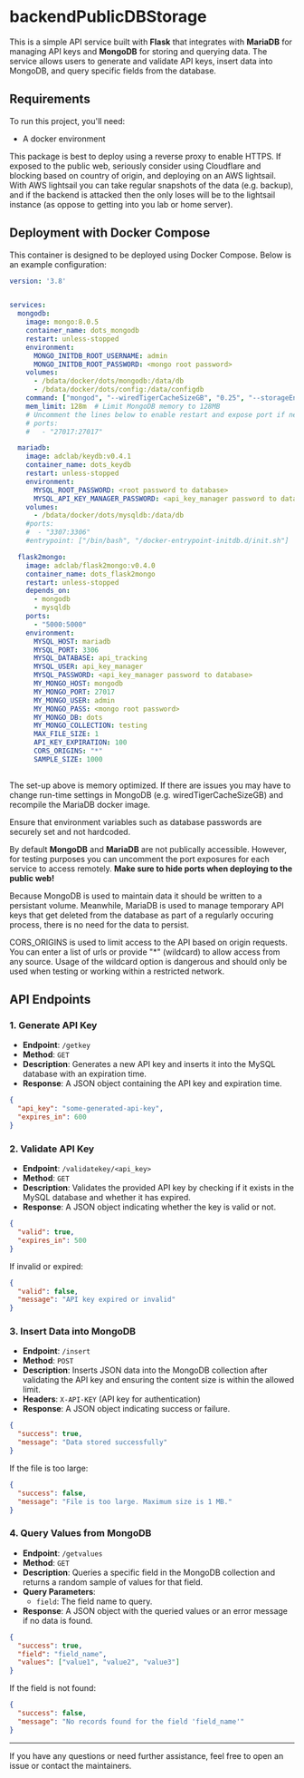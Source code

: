 # backendPublicDBStorage
This is a simple API service built with **Flask** that integrates with **MariaDB** for managing API keys and **MongoDB** for storing and querying data. The service allows users to generate and validate API keys, insert data into MongoDB, and query specific fields from the database.

## Requirements
To run this project, you'll need:
- A docker environment

This package is best to deploy using a reverse proxy to enable HTTPS.  If exposed to the public web, seriously consider using Cloudflare and blocking based on country of origin, and deploying on an AWS lightsail.  With AWS lightsail you can take regular snapshots of the data (e.g. backup), and if the backend is attacked then the only loses will be to the lightsail instance (as oppose to getting into you lab or home server).  

## Deployment with Docker Compose
This container is designed to be deployed using Docker Compose. Below is an example configuration:

```yaml
version: '3.8'


services:
  mongodb:
    image: mongo:8.0.5
    container_name: dots_mongodb
    restart: unless-stopped
    environment:
      MONGO_INITDB_ROOT_USERNAME: admin
      MONGO_INITDB_ROOT_PASSWORD: <mongo root password>
    volumes:
      - /bdata/docker/dots/mongodb:/data/db
      - /bdata/docker/dots/config:/data/configdb
    command: ["mongod", "--wiredTigerCacheSizeGB", "0.25", "--storageEngine", "wiredTiger", "--bind_ip_all"]
    mem_limit: 128m  # Limit MongoDB memory to 128MB
    # Uncomment the lines below to enable restart and expose port if necessary
    # ports:
    #   - "27017:27017"

  mariadb:
    image: adclab/keydb:v0.4.1
    container_name: dots_keydb
    restart: unless-stopped
    environment:
      MYSQL_ROOT_PASSWORD: <root password to database>
      MYSQL_API_KEY_MANAGER_PASSWORD: <api_key_manager password to database>
    volumes:
      - /bdata/docker/dots/mysqldb:/data/db
    #ports:
    #  - "3307:3306"
    #entrypoint: ["/bin/bash", "/docker-entrypoint-initdb.d/init.sh"]

  flask2mongo:
    image: adclab/flask2mongo:v0.4.0
    container_name: dots_flask2mongo
    restart: unless-stopped
    depends_on:
      - mongodb
      - mysqldb
    ports:
      - "5000:5000"
    environment:
      MYSQL_HOST: mariadb
      MYSQL_PORT: 3306
      MYSQL_DATABASE: api_tracking
      MYSQL_USER: api_key_manager
      MYSQL_PASSWORD: <api_key_manager password to database>
      MY_MONGO_HOST: mongodb
      MY_MONGO_PORT: 27017
      MY_MONGO_USER: admin
      MY_MONGO_PASS: <mongo root password>
      MY_MONGO_DB: dots
      MY_MONGO_COLLECTION: testing
      MAX_FILE_SIZE: 1
      API_KEY_EXPIRATION: 100
      CORS_ORIGINS: "*"
      SAMPLE_SIZE: 1000
      

```
The set-up above is memory optimized.  If there are issues you may have to change run-time settings in MongoDB (e.g. wiredTigerCacheSizeGB) and recompile the MariaDB docker image.

Ensure that environment variables such as database passwords are securely set and not hardcoded.

By default **MongoDB** and **MariaDB** are not publically accessible.  However, for testing purposes you can uncomment the port exposures for each service to access remotely.  **Make sure to hide ports when deploying to the public web!**   

Because MongoDB is used to maintain data it should be written to a persistant volume.  Meanwhile, MariaDB is used to manage temporary API keys that get deleted from the database as part of a regularly occuring process, there is no need for the data to persist.

CORS_ORIGINS is used to limit access to the API based on origin requests.  You can enter a list of urls or provide "*" (wildcard) to allow access from any source.  Usage of the wildcard option is dangerous and should only be used when testing or working within a restricted network.

## API Endpoints

### 1. **Generate API Key**

- **Endpoint**: `/getkey`
- **Method**: `GET`
- **Description**: Generates a new API key and inserts it into the MySQL database with an expiration time.
- **Response**: A JSON object containing the API key and expiration time.

```json
{
  "api_key": "some-generated-api-key",
  "expires_in": 600
}
```

### 2. **Validate API Key**

- **Endpoint**: `/validatekey/<api_key>`
- **Method**: `GET`
- **Description**: Validates the provided API key by checking if it exists in the MySQL database and whether it has expired.
- **Response**: A JSON object indicating whether the key is valid or not.

```json
{
  "valid": true,
  "expires_in": 500
}
```

If invalid or expired:

```json
{
  "valid": false,
  "message": "API key expired or invalid"
}
```

### 3. **Insert Data into MongoDB**

- **Endpoint**: `/insert`
- **Method**: `POST`
- **Description**: Inserts JSON data into the MongoDB collection after validating the API key and ensuring the content size is within the allowed limit.
- **Headers**: `X-API-KEY` (API key for authentication)
- **Response**: A JSON object indicating success or failure.

```json
{
  "success": true,
  "message": "Data stored successfully"
}
```

If the file is too large:

```json
{
  "success": false,
  "message": "File is too large. Maximum size is 1 MB."
}
```

### 4. **Query Values from MongoDB**

- **Endpoint**: `/getvalues`
- **Method**: `GET`
- **Description**: Queries a specific field in the MongoDB collection and returns a random sample of values for that field.
- **Query Parameters**:
  - `field`: The field name to query.
- **Response**: A JSON object with the queried values or an error message if no data is found.

```json
{
  "success": true,
  "field": "field_name",
  "values": ["value1", "value2", "value3"]
}
```

If the field is not found:

```json
{
  "success": false,
  "message": "No records found for the field 'field_name'"
}
```


---

If you have any questions or need further assistance, feel free to open an issue or contact the maintainers.
